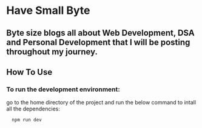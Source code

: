 # Have Small Byte

## Byte size blogs all about Web Development, DSA and Personal Development that I will be posting throughout my journey.

## How To Use

### To run the development environment:

go to the home directory of the project and run the below command to intall all the dependencies:

```
  npm run dev
```
